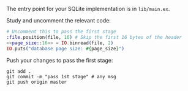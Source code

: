 The entry point for your SQLite implementation is in `lib/main.ex`.

Study and uncomment the relevant code: 

```elixir
# Uncomment this to pass the first stage
:file.position(file, 16) # Skip the first 16 bytes of the header
<<page_size::16>> = IO.binread(file, 2)
IO.puts("database page size: #{page_size}")
```

Push your changes to pass the first stage:

```
git add .
git commit -m "pass 1st stage" # any msg
git push origin master
```
